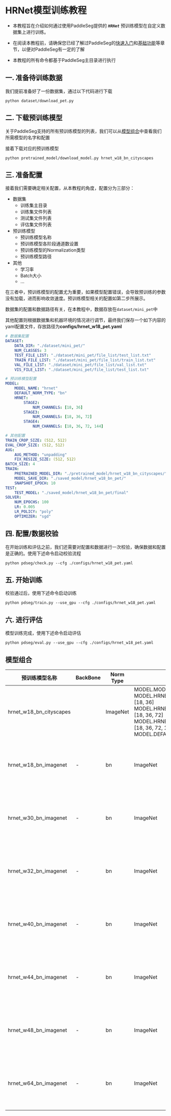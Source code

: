 # HRNet模型训练教程

* 本教程旨在介绍如何通过使用PaddleSeg提供的 ***`HRNet`*** 预训练模型在自定义数据集上进行训练。

* 在阅读本教程前，请确保您已经了解过PaddleSeg的[快速入门](../README.md#快速入门)和[基础功能](../README.md#基础功能)等章节，以便对PaddleSeg有一定的了解

* 本教程的所有命令都基于PaddleSeg主目录进行执行

## 一. 准备待训练数据

我们提前准备好了一份数据集，通过以下代码进行下载

```shell
python dataset/download_pet.py
```

## 二. 下载预训练模型

关于PaddleSeg支持的所有预训练模型的列表，我们可以从[模型组合](#模型组合)中查看我们所需模型的名字和配置

接着下载对应的预训练模型

```shell
python pretrained_model/download_model.py hrnet_w18_bn_cityscapes
```

## 三. 准备配置

接着我们需要确定相关配置，从本教程的角度，配置分为三部分：

* 数据集
  * 训练集主目录
  * 训练集文件列表
  * 测试集文件列表
  * 评估集文件列表
* 预训练模型
  * 预训练模型名称
  * 预训练模型各阶段通道数设置
  * 预训练模型的Normalization类型
  * 预训练模型路径
* 其他
  * 学习率
  * Batch大小
  * ...

在三者中，预训练模型的配置尤为重要，如果模型配置错误，会导致预训练的参数没有加载，进而影响收敛速度。预训练模型相关的配置如第二步所展示。

数据集的配置和数据路径有关，在本教程中，数据存放在`dataset/mini_pet`中

其他配置则根据数据集和机器环境的情况进行调节，最终我们保存一个如下内容的yaml配置文件，存放路径为**configs/hrnet_w18_pet.yaml**

```yaml
# 数据集配置
DATASET:
    DATA_DIR: "./dataset/mini_pet/"
    NUM_CLASSES: 3
    TEST_FILE_LIST: "./dataset/mini_pet/file_list/test_list.txt"
    TRAIN_FILE_LIST: "./dataset/mini_pet/file_list/train_list.txt"
    VAL_FILE_LIST: "./dataset/mini_pet/file_list/val_list.txt"
    VIS_FILE_LIST: "./dataset/mini_pet/file_list/test_list.txt"

# 预训练模型配置
MODEL:
    MODEL_NAME: "hrnet"
    DEFAULT_NORM_TYPE: "bn"
    HRNET:
        STAGE2:
            NUM_CHANNELS: [18, 36]
        STAGE3:
            NUM_CHANNELS: [18, 36, 72]
        STAGE4:
            NUM_CHANNELS: [18, 36, 72, 144]

# 其他配置
TRAIN_CROP_SIZE: (512, 512)
EVAL_CROP_SIZE: (512, 512)
AUG:
    AUG_METHOD: "unpadding"
    FIX_RESIZE_SIZE: (512, 512)
BATCH_SIZE: 4
TRAIN:
    PRETRAINED_MODEL_DIR: "./pretrained_model/hrnet_w18_bn_cityscapes/"
    MODEL_SAVE_DIR: "./saved_model/hrnet_w18_bn_pet/"
    SNAPSHOT_EPOCH: 10
TEST:
    TEST_MODEL: "./saved_model/hrnet_w18_bn_pet/final"
SOLVER:
    NUM_EPOCHS: 100
    LR: 0.005
    LR_POLICY: "poly"
    OPTIMIZER: "sgd"
```

## 四. 配置/数据校验

在开始训练和评估之前，我们还需要对配置和数据进行一次校验，确保数据和配置是正确的。使用下述命令启动校验流程

```shell
python pdseg/check.py --cfg ./configs/hrnet_w18_pet.yaml
```


## 五. 开始训练

校验通过后，使用下述命令启动训练

```shell
python pdseg/train.py --use_gpu --cfg ./configs/hrnet_w18_pet.yaml
```

## 六. 进行评估

模型训练完成，使用下述命令启动评估

```shell
python pdseg/eval.py --use_gpu --cfg ./configs/hrnet_w18_pet.yaml
```

## 模型组合

|预训练模型名称|BackBone|Norm Type|数据集|配置|
|-|-|-|-|-|
|hrnet_w18_bn_cityscapes||ImageNet|MODEL.MODEL_NAME: hrnet <br> MODEL.HRNET.STAGE2.NUM_CHANNELS: [18, 36] <br> MODEL.HRNET.STAGE3.NUM_CHANNELS: [18, 36, 72] <br> MODEL.HRNET.STAGE4.NUM_CHANNELS: [18, 36, 72, 144] <br> MODEL.DEFAULT_NORM_TYPE: bn|
| hrnet_w18_bn_imagenet |-|bn| ImageNet | MODEL.MODEL_NAME: hrnet <br> MODEL.HRNET.STAGE2.NUM_CHANNELS: [18, 36] <br> MODEL.HRNET.STAGE3.NUM_CHANNELS: [18, 36, 72] <br> MODEL.HRNET.STAGE4.NUM_CHANNELS: [18, 36, 72, 144] <br> MODEL.DEFAULT_NORM_TYPE: bn |
| hrnet_w30_bn_imagenet |-|bn| ImageNet | MODEL.MODEL_NAME: hrnet <br> MODEL.HRNET.STAGE2.NUM_CHANNELS: [30, 60] <br> MODEL.HRNET.STAGE3.NUM_CHANNELS: [30, 60, 120] <br> MODEL.HRNET.STAGE4.NUM_CHANNELS: [30, 60, 120, 240] <br> MODEL.DEFAULT_NORM_TYPE: bn |
| hrnet_w32_bn_imagenet |-|bn| ImageNet | MODEL.MODEL_NAME: hrnet <br> MODEL.HRNET.STAGE2.NUM_CHANNELS: [32, 64] <br> MODEL.HRNET.STAGE3.NUM_CHANNELS: [32, 64, 128] <br> MODEL.HRNET.STAGE4.NUM_CHANNELS: [32, 64, 128, 256] <br> MODEL.DEFAULT_NORM_TYPE: bn |
| hrnet_w40_bn_imagenet |-|bn| ImageNet | MODEL.MODEL_NAME: hrnet <br> MODEL.HRNET.STAGE2.NUM_CHANNELS: [40, 80] <br> MODEL.HRNET.STAGE3.NUM_CHANNELS: [40, 80, 160] <br> MODEL.HRNET.STAGE4.NUM_CHANNELS: [40, 80, 160, 320] <br> MODEL.DEFAULT_NORM_TYPE: bn |
| hrnet_w44_bn_imagenet |-|bn| ImageNet | MODEL.MODEL_NAME: hrnet <br> MODEL.HRNET.STAGE2.NUM_CHANNELS: [44, 88] <br> MODEL.HRNET.STAGE3.NUM_CHANNELS: [44, 88, 176] <br> MODEL.HRNET.STAGE4.NUM_CHANNELS: [44, 88, 176, 352] <br> MODEL.DEFAULT_NORM_TYPE: bn |
| hrnet_w48_bn_imagenet |-|bn| ImageNet | MODEL.MODEL_NAME: hrnet <br> MODEL.HRNET.STAGE2.NUM_CHANNELS: [48, 96] <br> MODEL.HRNET.STAGE3.NUM_CHANNELS: [48, 96, 192] <br> MODEL.HRNET.STAGE4.NUM_CHANNELS: [48, 96, 192, 384] <br> MODEL.DEFAULT_NORM_TYPE: bn |
| hrnet_w64_bn_imagenet |-|bn| ImageNet | MODEL.MODEL_NAME: hrnet <br> MODEL.HRNET.STAGE2.NUM_CHANNELS: [64, 128] <br> MODEL.HRNET.STAGE3.NUM_CHANNELS: [64, 128, 256] <br> MODEL.HRNET.STAGE4.NUM_CHANNELS: [64, 128, 256, 512] <br> MODEL.DEFAULT_NORM_TYPE: bn |

